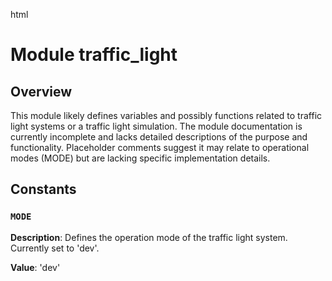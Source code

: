 html
<h1>Module traffic_light</h1>

<h2>Overview</h2>
<p>This module likely defines variables and possibly functions related to traffic light systems or a traffic light simulation. The module documentation is currently incomplete and lacks detailed descriptions of the purpose and functionality.  Placeholder comments suggest it may relate to operational modes (MODE) but are lacking specific implementation details.</p>

<h2>Constants</h2>

<h3><code>MODE</code></h3>

<p><strong>Description</strong>: Defines the operation mode of the traffic light system. Currently set to 'dev'.</p>

<p><strong>Value</strong>: 'dev'</p>